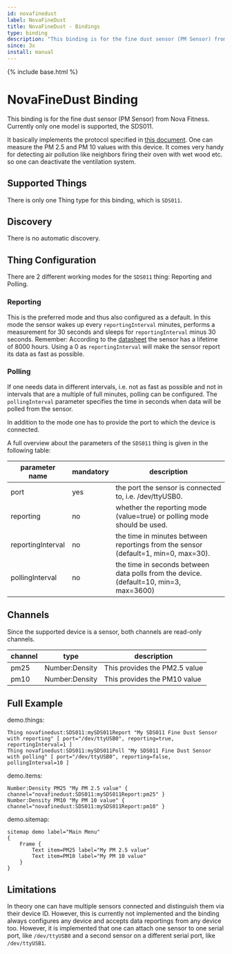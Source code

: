 ```yaml
---
id: novafinedust
label: NovaFineDust
title: NovaFineDust - Bindings
type: binding
description: "This binding is for the fine dust sensor (PM Sensor) from Nova Fitness."
since: 3x
install: manual
---
```


<!-- Attention authors: Do not edit directly. Please add your changes to the appropriate source repository -->

{% include base.html %}

# NovaFineDust Binding

This binding is for the fine dust sensor (PM Sensor) from Nova Fitness.
Currently only one model is supported, the SDS011.

It basically implements the protocol specified in [this document](https://cdn.sparkfun.com/assets/parts/1/2/2/7/5/Laser_Dust_Sensor_Control_Protocol_V1.3.pdf).
One can measure the PM 2.5 and PM 10 values with this device.
It comes very handy for detecting air pollution like neighbors firing their oven with wet wood etc. so one can deactivate the ventilation system. 

## Supported Things

There is only one Thing type for this binding, which is `SDS011`.

## Discovery

There is no automatic discovery.

## Thing Configuration

There are 2 different working modes for the `SDS011` thing: Reporting and Polling.

### Reporting

This is the preferred mode and thus also configured as a default.
In this mode the sensor wakes up every `reportingInterval` minutes, performs a measurement for 30 seconds and sleeps for `reportingInterval` minus 30 seconds.
Remember: According to the [datasheet](https://www-sd-nf.oss-cn-beijing.aliyuncs.com/%E5%AE%98%E7%BD%91%E4%B8%8B%E8%BD%BD/SDS011%20laser%20PM2.5%20sensor%20specification-V1.4.pdf) the sensor has a lifetime of 8000 hours. Using a 0 as `reportingInterval` will make the sensor report its data as fast as possible.

### Polling

If one needs data in different intervals, i.e. not as fast as possible and not in intervals that are a multiple of full minutes, polling can be configured.
The `pollingInterval` parameter specifies the time in seconds when data will be polled from the sensor.

In addition to the mode one has to provide the port to which the device is connected.

A full overview about the parameters of the `SDS011` thing is given in the following table:

| parameter name    | mandatory | description                                                                           |
|-------------------|-----------|---------------------------------------------------------------------------------------|
| port              | yes       | the port the sensor is connected to, i.e. /dev/ttyUSB0.                              |
| reporting         | no        | whether the reporting mode (value=true) or polling mode should be used.               |
| reportingInterval | no        | the time in minutes between reportings from the sensor (default=1, min=0, max=30).    |
| pollingInterval   | no        | the time in seconds between data polls from the device. (default=10, min=3, max=3600) |

## Channels

Since the supported device is a sensor, both channels are read-only channels. 

| channel  | type           | description                   |
|----------|----------------|-------------------------------|
| pm25     | Number:Density | This provides the PM2.5 value |
| pm10     | Number:Density | This provides the PM10 value  |

## Full Example

demo.things:

```
Thing novafinedust:SDS011:mySDS011Report "My SDS011 Fine Dust Sensor with reporting" [ port="/dev/ttyUSB0", reporting=true, reportingInterval=1 ]
Thing novafinedust:SDS011:mySDS011Poll "My SDS011 Fine Dust Sensor with polling" [ port="/dev/ttyUSB0", reporting=false, pollingInterval=10 ]
```

demo.items:

```
Number:Density PM25 "My PM 2.5 value" { channel="novafinedust:SDS011:mySDS011Report:pm25" }
Number:Density PM10 "My PM 10 value" { channel="novafinedust:SDS011:mySDS011Report:pm10" }
```

demo.sitemap:

```
sitemap demo label="Main Menu"
{
    Frame {
        Text item=PM25 label="My PM 2.5 value"
        Text item=PM10 label="My PM 10 value"
    }
}
```

## Limitations

In theory one can have multiple sensors connected and distinguish them via their device ID. However, this is currently not implemented and the binding always configures any device and accepts data reportings from any device too.
However, it is implemented that one can attach one sensor to one serial port, like `/dev/ttyUSB0` and a second sensor on a different serial port, like `/dev/ttyUSB1`.
